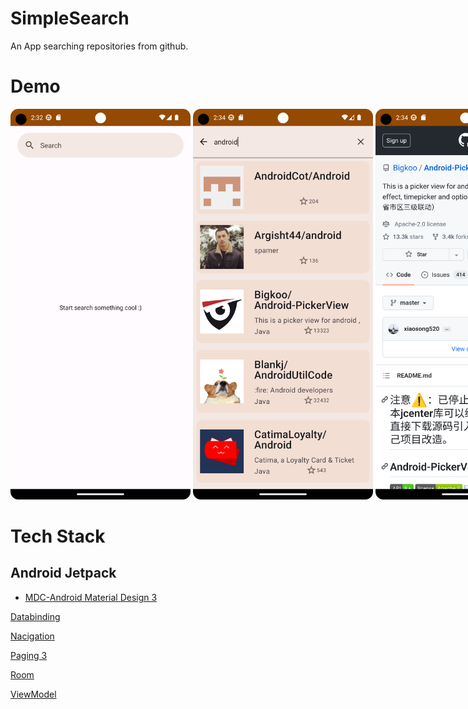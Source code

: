 # SimpleSearch
An App searching repositories from github.
# Demo
<div style="width:960px; margin:0 auto;">
<img src="https://github.com/ylchen19/SimpleSearch/blob/master/homePage.png" width=30% height=30%>
<img src="https://github.com/ylchen19/SimpleSearch/blob/master/search.png" width=30% height=30%>
<img src="https://github.com/ylchen19/SimpleSearch/blob/master/getDetail.png" width=30% height=30%>
</div>

# Tech Stack
## Android Jetpack
* [MDC-Android Material Design 3](https://m3.material.io/develop/android/mdc-android)

[Databinding](https://developer.android.com/jetpack/androidx/releases/databinding?hl=zh-tw)

[Nacigation](https://developer.android.com/jetpack/androidx/releases/navigation?hl=zh-tw)

[Paging 3](https://developer.android.com/jetpack/androidx/releases/paging?hl=zh-tw)

[Room](https://developer.android.com/jetpack/androidx/releases/room?hl=zh-tw)

[ViewModel](https://developer.android.com/topic/libraries/architecture/viewmodel?hl=zh-tw)
